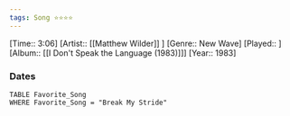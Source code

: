 ```yaml
---
tags: Song ⭐⭐⭐⭐ 
---
```

[Time:: 3:06]
[Artist:: [[Matthew Wilder]] ]
[Genre:: New Wave]
[Played:: ]
[Album:: [[I Don't Speak the Language (1983)]]]
[Year:: 1983]
### Dates
````dataview
TABLE Favorite_Song
WHERE Favorite_Song = "Break My Stride"
````